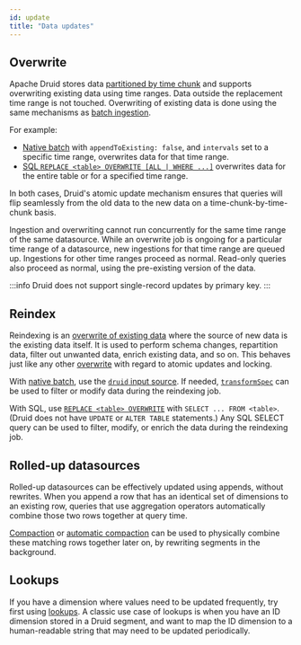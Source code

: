 ```yaml
---
id: update
title: "Data updates"
---
```


<!--
  ~ Licensed to the Apache Software Foundation (ASF) under one
  ~ or more contributor license agreements.  See the NOTICE file
  ~ distributed with this work for additional information
  ~ regarding copyright ownership.  The ASF licenses this file
  ~ to you under the Apache License, Version 2.0 (the
  ~ "License"); you may not use this file except in compliance
  ~ with the License.  You may obtain a copy of the License at
  ~
  ~   http://www.apache.org/licenses/LICENSE-2.0
  ~
  ~ Unless required by applicable law or agreed to in writing,
  ~ software distributed under the License is distributed on an
  ~ "AS IS" BASIS, WITHOUT WARRANTIES OR CONDITIONS OF ANY
  ~ KIND, either express or implied.  See the License for the
  ~ specific language governing permissions and limitations
  ~ under the License.
  -->

## Overwrite

Apache Druid stores data [partitioned by time chunk](../design/architecture.md#datasources-and-segments) and supports
overwriting existing data using time ranges. Data outside the replacement time range is not touched. Overwriting of
existing data is done using the same mechanisms as [batch ingestion](../ingestion/index.md#batch).

For example:

- [Native batch](../ingestion/native-batch.md) with `appendToExisting: false`, and `intervals` set to a specific
  time range, overwrites data for that time range.
- [SQL `REPLACE <table> OVERWRITE [ALL | WHERE ...]`](../multi-stage-query/reference.md#replace) overwrites data for
  the entire table or for a specified time range.

In both cases, Druid's atomic update mechanism ensures that queries will flip seamlessly from the old data to the new
data on a time-chunk-by-time-chunk basis.

Ingestion and overwriting cannot run concurrently for the same time range of the same datasource. While an overwrite job
is ongoing for a particular time range of a datasource, new ingestions for that time range are queued up. Ingestions for
other time ranges proceed as normal. Read-only queries also proceed as normal, using the pre-existing version of the
data.

:::info
 Druid does not support single-record updates by primary key.
:::

## Reindex

Reindexing is an [overwrite of existing data](#overwrite) where the source of new data is the existing data itself. It
is used to perform schema changes, repartition data, filter out unwanted data, enrich existing data, and so on. This
behaves just like any other [overwrite](#overwrite) with regard to atomic updates and locking.

With [native batch](../ingestion/native-batch.md), use the [`druid` input
source](../ingestion/input-sources.md#druid-input-source). If needed,
[`transformSpec`](../ingestion/ingestion-spec.md#transformspec) can be used to filter or modify data during the
reindexing job.

With SQL, use [`REPLACE <table> OVERWRITE`](../multi-stage-query/reference.md#replace) with `SELECT ... FROM <table>`.
(Druid does not have `UPDATE` or `ALTER TABLE` statements.) Any SQL SELECT query can be used to filter,
modify, or enrich the data during the reindexing job.

## Rolled-up datasources

Rolled-up datasources can be effectively updated using appends, without rewrites. When you append a row that has an
identical set of dimensions to an existing row, queries that use aggregation operators automatically combine those two
rows together at query time.

[Compaction](compaction.md) or [automatic compaction](automatic-compaction.md) can be used to physically combine these
matching rows together later on, by rewriting segments in the background.

## Lookups

If you have a dimension where values need to be updated frequently, try first using [lookups](../querying/lookups.md). A
classic use case of lookups is when you have an ID dimension stored in a Druid segment, and want to map the ID dimension to a
human-readable string that may need to be updated periodically.
